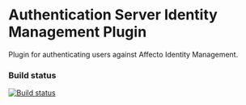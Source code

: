 # Authentication Server Identity Management Plugin

Plugin for authenticating users against Affecto Identity Management.

### Build status

[![Build status](https://ci.appveyor.com/api/projects/status/ba6m27secqogkwin?svg=true)](https://ci.appveyor.com/project/affecto/dotnet-authenticationserver-plugins-identitymanage)